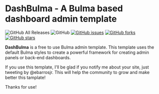 # DashBulma - A Bulma based dashboard admin template
![GitHub All Releases](https://img.shields.io/github/downloads/ebarrosjr/dashbulma/total?style=flat-square)
![GitHub](https://img.shields.io/github/license/ebarrosjr/dashbulma?style=flat-square)
[![GitHub issues](https://img.shields.io/github/issues/ebarrosjr/dashbulma?style=flat-square)](https://github.com/ebarrosjr/dashbulma/issues)
[![GitHub forks](https://img.shields.io/github/forks/ebarrosjr/dashbulma?style=flat-square)](https://github.com/ebarrosjr/dashbulma/network)
[![GitHub stars](https://img.shields.io/github/stars/ebarrosjr/dashbulma?style=flat-square)](https://github.com/ebarrosjr/dashbulma/stargazers)


**DashBulma** is a free to use Bulma admin template. This template uses the default Bulma styles to create a powerful framework for creating admin panels or back-end dashboards.

If you use this template, I'll be glad if you notify me about your site, just tweeting by @ebarrosjr. This will help the community to grow and make better this tamplate!

Thanks for use!